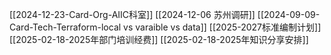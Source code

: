 
[[2024-12-23-Card-Org-AIIC科室]]
[[2024-12-06 苏州调研]]
[[2024-09-09-Card-Tech-Terraform-local vs varaible vs data]]
[[2025-2027标准编制计划]]
[[2025-02-18-2025年部门培训经费]]
[[2025-02-18-2025年知识分享安排]]
